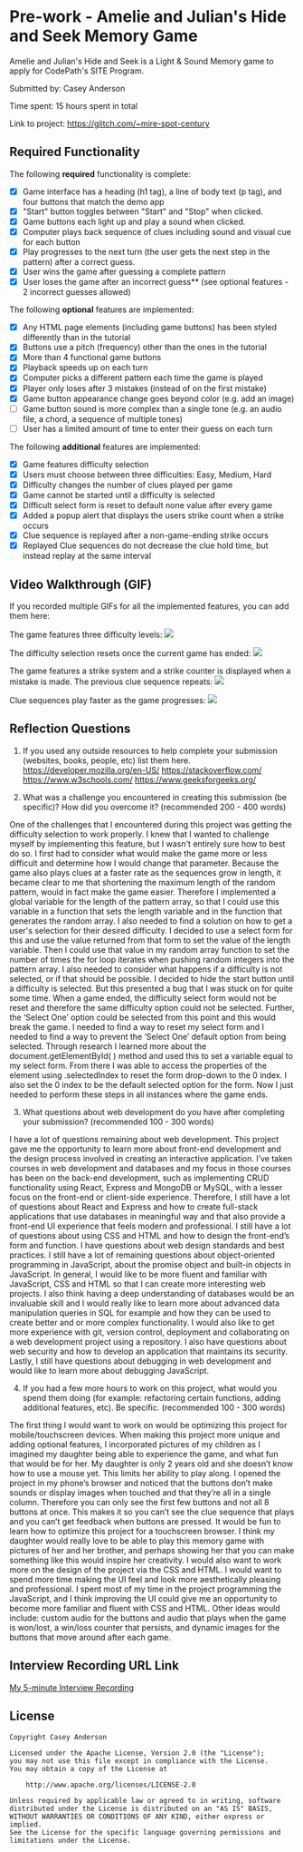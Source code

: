 # Pre-work - Amelie and Julian's Hide and Seek Memory Game

Amelie and Julian's Hide and Seek is a Light & Sound Memory game to apply for CodePath's SITE Program. 

Submitted by: Casey Anderson

Time spent: 15 hours spent in total

Link to project: https://glitch.com/~mire-spot-century

## Required Functionality

The following **required** functionality is complete:

* [x] Game interface has a heading (h1 tag), a line of body text (p tag), and four buttons that match the demo app
* [x] "Start" button toggles between "Start" and "Stop" when clicked. 
* [x] Game buttons each light up and play a sound when clicked. 
* [x] Computer plays back sequence of clues including sound and visual cue for each button
* [x] Play progresses to the next turn (the user gets the next step in the pattern) after a correct guess. 
* [x] User wins the game after guessing a complete pattern
* [x] User loses the game after an incorrect guess** (see optional features - 2 incorrect guesses allowed)

The following **optional** features are implemented:

* [x] Any HTML page elements (including game buttons) has been styled differently than in the tutorial
* [x] Buttons use a pitch (frequency) other than the ones in the tutorial
* [x] More than 4 functional game buttons
* [x] Playback speeds up on each turn
* [x] Computer picks a different pattern each time the game is played
* [x] Player only loses after 3 mistakes (instead of on the first mistake)
* [x] Game button appearance change goes beyond color (e.g. add an image)
* [ ] Game button sound is more complex than a single tone (e.g. an audio file, a chord, a sequence of multiple tones)
* [ ] User has a limited amount of time to enter their guess on each turn

The following **additional** features are implemented:

* [x] Game features difficulty selection
* [x] Users must choose between three difficulties: Easy, Medium, Hard
* [x] Difficulty changes the number of clues played per game
* [x] Game cannot be started until a difficulty is selected
* [x] Difficult select form is reset to default none value after every game
* [x] Added a popup alert that displays the users strike count when a strike occurs
* [x] Clue sequence is replayed after a non-game-ending strike occurs
* [x] Replayed Clue sequences do not decrease the clue hold time, but instead replay at the same interval

## Video Walkthrough (GIF)

If you recorded multiple GIFs for all the implemented features, you can add them here:

The game features three difficulty levels:
![](https://i.imgur.com/6lDTvXt.gif)

The difficulty selection resets once the current game has ended:
![](https://i.imgur.com/XrqKg4C.gif)

The game features a strike system and a strike counter is displayed when a mistake is made.
The previous clue sequence repeats:
![](https://i.imgur.com/od1rurK.gif)

Clue sequences play faster as the game progresses:
![](https://i.imgur.com/lzAthL8.gif)

## Reflection Questions
1. If you used any outside resources to help complete your submission (websites, books, people, etc) list them here. 
https://developer.mozilla.org/en-US/
https://stackoverflow.com/
https://www.w3schools.com/
https://www.geeksforgeeks.org/

2. What was a challenge you encountered in creating this submission (be specific)? How did you overcome it? (recommended 200 - 400 words)

One of the challenges that I encountered during this project was getting the difficulty selection to work properly. I knew that I wanted to challenge myself by implementing this feature, but I wasn't entirely sure how to best do so. 
I first had to consider what would make the game more or less difficult and determine how I would change that parameter. Because the game also plays clues at a faster rate as the sequences grow in length, it became clear to me that shortening the maximum length of the random pattern, would in fact make the game easier. 
Therefore I implemented a global variable for the length of the pattern array, so that I could use this variable in a function that sets the length variable and in the function that generates the random array. I also needed to find a solution on how to get a user's selection for their desired difficulty. 
I decided to use a select form for this and use the value returned from that form to set the value of the length variable. Then I could use that value in my random array function to set the number of times the for loop iterates when pushing random integers into the pattern array. 
I also needed to consider what happens if a difficulty is not selected, or if that should be possible. I decided to hide the start button until a difficulty is selected. But this presented a bug that I was stuck on for quite some time. When a game ended, the difficulty select form would not be reset and therefore the same difficulty option could not be selected. 
Further, the ‘Select One’ option could be selected from this point and this would break the game. I needed to find a way to reset my select form and I needed to find a way to prevent the ‘Select One’ default option from being selected. Through research I learned more about the document.getElementById( ) method and used this to set a variable equal to my select form. 
From there I was able to access the properties of the element using .selectedIndex to reset the form drop-down to the 0 index. I also set the 0 index to be the default selected option for the form. Now I just needed to perform these steps in all instances where the game ends.

3. What questions about web development do you have after completing your submission? (recommended 100 - 300 words) 

I have a lot of questions remaining about web development. This project gave me the opportunity to learn more about front-end development and the design process involved in creating an interactive application. I’ve taken courses in web development and databases and my focus in those courses has been on the back-end development, such as implementing CRUD functionality using React, Express and MongoDB or MySQL, with a lesser focus on the front-end or client-side experience. 
Therefore, I still have a lot of questions about React and Express and how to create full-stack applications that use databases in meaningful way and that also provide a front-end UI experience that feels modern and professional.  I still have a lot of questions about using CSS and HTML and how to design the front-end’s form and function. I have questions about web design standards and best practices. 
I still have a lot of remaining questions about object-oriented programming in JavaScript, about the promise object and built-in objects in JavaScript. In general, I would like to be more fluent and familiar with JavaScript, CSS and HTML so that I can create more interesting web projects. 
I also think having a deep understanding of databases would be an invaluable skill and I would really like to learn more about advanced data manipulation queries in SQL for example and how they can be used to create better and or more complex functionality. I would also like to get more experience with git, version control, deployment and collaborating on a web development project using a repository. 
I also have questions about web security and how to develop an application that maintains its security. Lastly, I still have questions about debugging in web development and would like to learn more about debugging JavaScript.

4. If you had a few more hours to work on this project, what would you spend them doing (for example: refactoring certain functions, adding additional features, etc). Be specific. (recommended 100 - 300 words) 

The first thing I would want to work on would be optimizing this project for mobile/touchscreen devices. When making this project more unique and adding optional features, I incorporated pictures of my children as I imagined my daughter being able to experience the game, and what fun that would be for her. My daughter is only 2 years old and she doesn’t know how to use a mouse yet. 
This limits her ability to play along. I opened the project in my phone’s browser and noticed that the buttons don’t make sounds or display images when touched and that they’re all in a single column. Therefore you can only see the first few buttons and not all 8 buttons at once. This makes it so you can’t see the clue sequence that plays and you can’t get feedback when buttons are pressed. 
It would be fun to learn how to optimize this project for a touchscreen browser. I think my daughter would really love to be able to play this memory game with pictures of her and her brother, and perhaps showing her that you can make something like this would inspire her creativity. I would also want to work more on the design of the project via the CSS and HTML. 
I would want to spend more time making the UI feel and look more aesthetically pleasing and professional. I spent most of my time in the project programming the JavaScript, and I think improving the UI could give me an opportunity to become more familiar and fluent with CSS and HTML. Other ideas would include: custom audio for the buttons and audio that plays when the game is won/lost, 
a win/loss counter that persists, and dynamic images for the buttons that move around after each game.


## Interview Recording URL Link

[My 5-minute Interview Recording](https://www.loom.com/share/7474e499d7724d54a059b48499a7f244)


## License

    Copyright Casey Anderson

    Licensed under the Apache License, Version 2.0 (the "License");
    you may not use this file except in compliance with the License.
    You may obtain a copy of the License at

        http://www.apache.org/licenses/LICENSE-2.0

    Unless required by applicable law or agreed to in writing, software
    distributed under the License is distributed on an "AS IS" BASIS,
    WITHOUT WARRANTIES OR CONDITIONS OF ANY KIND, either express or implied.
    See the License for the specific language governing permissions and
    limitations under the License.